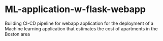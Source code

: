 # ML-application-w-flask-webapp
Building CI-CD pipeline for webapp application for the deployment of a Machine learning application that estimates the cost of apartments in the Boston area

